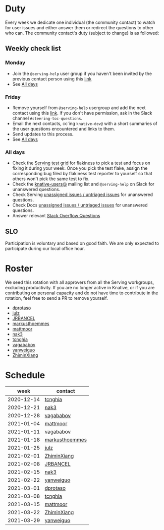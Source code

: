 # Duty

Every week we dedicate one individual (the community contact) to watch for user
issues and either answer them or redirect the questions to other who can. The
community contact's duty (subject to change) is as followed:

## Weekly check list

### Monday

- Join the `@serving-help` user group if you haven't been invited by the
  previous contact person using this
  [link](https://app.slack.com/client/T93ELUK42/browse-user-groups/user_groups/S0186KPJYG4)
- See [All days](#all-days)

### Friday

- Remove yourself from `@serving-help` usergroup and add the next contact using
  this
  [link](https://app.slack.com/client/T93ELUK42/browse-user-groups/user_groups/S0186KPJYG4).
  If you don't have permission, ask in the Slack channel
  `#steering-toc-questions`.
- Email the next contacts, cc'ing `knative-dev@` with a short summaries of the
  user questions encountered and links to them.
- Send updates to this process.
- See [All days](#all-days)

### All days

- Check the [Serving test grid](https://testgrid.knative.dev/serving) for
  flakiness to pick a test and focus on fixing it during your week. Once you
  pick the test flake, assign the corresponding bug filed by flakiness test
  reporter to yourself so that others won't pick the same test to fix.
- Check the
  [knative-users@](https://groups.google.com/forum/#!forum/knative-users)
  mailing list and `@serving-help` on Slack for unanswered questions.
- Check Serving
  [unassigned issues / untriaged issues](https://github.com/knative/serving/issues?q=is%3Aopen+is%3Aissue+no%3Aassignee+no%3Amilestone)
  for unanswered questions.
- Check Docs
  [unassigned issues / untriaged issues](https://github.com/knative/docs/issues?q=is%3Aopen+is%3Aissue+no%3Aassignee+no%3Amilestone)
  for unanswered questions.
- Answer relevant
  [Stack Overflow Questions](https://stackoverflow.com/questions/tagged/knative-serving?tab=Newest)

## SLO

Participation is voluntary and based on good faith. We are only expected to
participate during our local office hour.

# Roster

We seed this rotation with all approvers from all the Serving workgroups,
excluding productivity. If you are no longer active in Knative, or if you are
contributing on personal capacity and do not have time to contribute in the
rotation, feel free to send a PR to remove yourself.

- [dprotaso](https://github.com/dprotaso)
- [julz](https://github.com/julz)
- [JRBANCEL](https://github.com/JRBANCEL)
- [markusthoemmes](https://github.com/markusthoemmes)
- [mattmoor](https://github.com/mattmoor)
- [nak3](https://github.com/nak3)
- [tcnghia](https://github.com/tcnghia)
- [vagababov](https://github.com/vagababov)
- [yanweiguo](https://github.com/yanweiguo)
- [ZhiminXiang](https://github.com/ZhiminXiang)

# Schedule

| week       | contact                                             |
| ---------- | --------------------------------------------------- |
| 2020-12-14 | [tcnghia](https://github.com/tcnghia)               |
| 2020-12-21 | [nak3](https://github.com/nak3)                     |
| 2020-12-28 | [vagababov](https://github.com/vagababov)           |
| 2021-01-04 | [mattmoor](https://github.com/mattmoor)             |
| 2021-01-11 | [vagababov](https://github.com/vagababov)           |
| 2021-01-18 | [markusthoemmes](https://github.com/markusthoemmes) |
| 2021-01-25 | [julz](https://github.com/julz)                     |
| 2021-02-01 | [ZhiminXiang](https://github.com/ZhiminXiang)       |
| 2021-02-08 | [JRBANCEL](https://github.com/JRBANCEL)             |
| 2021-02-15 | [nak3](https://github.com/nak3)                     |
| 2021-02-22 | [yanweiguo](https://github.com/yanweiguo)           |
| 2021-03-01 | [dprotaso](https://github.com/dprotaso)             |
| 2021-03-08 | [tcnghia](https://github.com/tcnghia)               |
| 2021-03-15 | [mattmoor](https://github.com/mattmoor)             |
| 2021-03-22 | [ZhiminXiang](https://github.com/ZhiminXiang)       |
| 2021-03-29 | [yanweiguo](https://github.com/yanweiguo)           |
